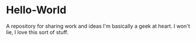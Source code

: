 # Hello-World
A repository for sharing work and ideas
I'm basically a geek at heart. I won't lie, I love this sort of stuff.

